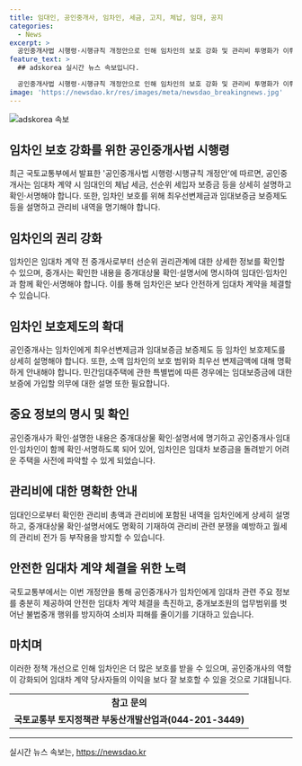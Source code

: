 ```yaml
---
title: 임대인, 공인중개사, 임차인, 세금, 고지, 체납, 임대, 공지
categories:
  - News
excerpt: >
  공인중개사법 시행령·시행규칙 개정안으로 인해 임차인의 보호 강화 및 관리비 투명화가 이뤄진다. 임차인은 전세사기 방지 및 관리비 공제 예방에 기여할 수 있고, 중개보조원의 불법중개 행위 예방과 관리비 관련 분쟁 예방도 기대된다. 이를 통해 더욱 안전한 임대차 계약 체결을 위한 환경이 조성될 것으로 기대된다.
feature_text: >
  ## adskorea 실시간 뉴스 속보입니다.

  공인중개사법 시행령·시행규칙 개정안으로 인해 임차인의 보호 강화 및 관리비 투명화가 이뤄진다. 임차인은 전세사기 방지 및 관리비 공제 예방에 기여할 수 있고, 중개보조원의 불법중개 행위 예방과 관리비 관련 분쟁 예방도 기대된다. 이를 통해 더욱 안전한 임대차 계약 체결을 위한 환경이 조성될 것으로 기대된다.
image: 'https://newsdao.kr/res/images/meta/newsdao_breakingnews.jpg'
---
```


<p><img src="https://newsdao.kr/res/images/meta/newsdao_breakingnews.jpg" alt="adskorea 속보" /></p>

<h2 data-ke-size="size26">임차인 보호 강화를 위한 공인중개사법 시행령</h2>

<p data-ke-size="size16">최근 국토교통부에서 발표한 '공인중개사법 시행령·시행규칙 개정안'에 따르면, 공인중개사는 임대차 계약 시 임대인의 체납 세금, 선순위 세입자 보증금 등을 상세히 설명하고 확인·서명해야 합니다. 또한, 임차인 보호를 위해 최우선변제금과 임대보증금 보증제도 등을 설명하고 관리비 내역을 명기해야 합니다.</p>

<h2 data-ke-size="size26">임차인의 권리 강화</h2>

<p data-ke-size="size16">임차인은 임대차 계약 전 중개사로부터 선순위 권리관계에 대한 상세한 정보를 확인할 수 있으며, 중개사는 확인한 내용을 중개대상물 확인·설명서에 명시하여 임대인·임차인과 함께 확인·서명해야 합니다. 이를 통해 임차인은 보다 안전하게 임대차 계약을 체결할 수 있습니다.</p>

<h2 data-ke-size="size26">임차인 보호제도의 확대</h2>

<p data-ke-size="size16">공인중개사는 임차인에게 최우선변제금과 임대보증금 보증제도 등 임차인 보호제도를 상세히 설명해야 합니다. 또한, 소액 임차인의 보호 범위와 최우선 변제금액에 대해 명확하게 안내해야 합니다. 민간임대주택에 관한 특별법에 따른 경우에는 임대보증금에 대한 보증에 가입할 의무에 대한 설명 또한 필요합니다.</p>

<h2 data-ke-size="size26">중요 정보의 명시 및 확인</h2>

<p data-ke-size="size16">공인중개사가 확인·설명한 내용은 중개대상물 확인·설명서에 명기하고 공인중개사·임대인·임차인이 함께 확인·서명하도록 되어 있어, 임차인은 임대차 보증금을 돌려받기 어려운 주택을 사전에 파악할 수 있게 되었습니다.</p>

<h2 data-ke-size="size26">관리비에 대한 명확한 안내</h2>

<p data-ke-size="size16">임대인으로부터 확인한 관리비 총액과 관리비에 포함된 내역을 임차인에게 상세히 설명하고, 중개대상물 확인·설명서에도 명확히 기재하여 관리비 관련 분쟁을 예방하고 월세의 관리비 전가 등 부작용을 방지할 수 있습니다.</p>

<h2 data-ke-size="size26">안전한 임대차 계약 체결을 위한 노력</h2>

<p data-ke-size="size16">국토교통부에서는 이번 개정안을 통해 공인중개사가 임차인에게 임대차 관련 주요 정보를 충분히 제공하여 안전한 임대차 계약 체결을 촉진하고, 중개보조원의 업무범위를 벗어난 불법중개 행위를 방지하여 소비자 피해를 줄이기를 기대하고 있습니다.</p>

<h2 data-ke-size="size26">마치며</h2>

<p data-ke-size="size16">이러한 정책 개선으로 인해 임차인은 더 많은 보호를 받을 수 있으며, 공인중개사의 역할이 강화되어 임대차 계약 당사자들의 이익을 보다 잘 보호할 수 있을 것으로 기대됩니다.</p>

<table>
    <tbody>
        <tr>
            <td style="text-align: center; height: 17px;"><b>참고 문의</b></td>
        </tr>
        <tr>
            <td style="text-align: center; height: 17px;"><b>국토교통부 토지정책관 부동산개발산업과(044-201-3449)</b></td>
        </tr>
    </tbody>
</table>

<p><hr></p>
실시간 뉴스 속보는, <a href="https://newsdao.kr" rel="dofollow">https://newsdao.kr</a>



